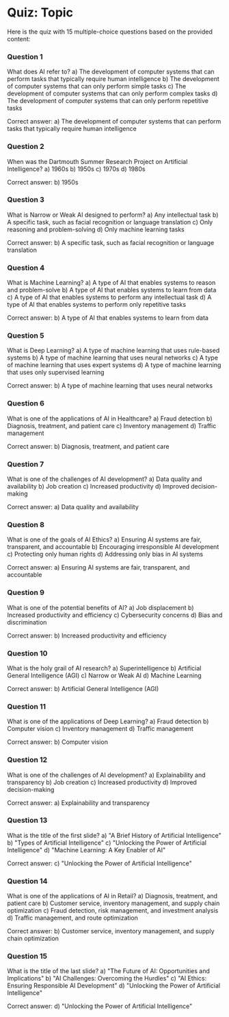 # Quiz: Topic

Here is the quiz with 15 multiple-choice questions based on the provided content:

### Question 1
What does AI refer to?
a) The development of computer systems that can perform tasks that typically require human intelligence
b) The development of computer systems that can only perform simple tasks
c) The development of computer systems that can only perform complex tasks
d) The development of computer systems that can only perform repetitive tasks

Correct answer: a) The development of computer systems that can perform tasks that typically require human intelligence

### Question 2
When was the Dartmouth Summer Research Project on Artificial Intelligence?
a) 1960s
b) 1950s
c) 1970s
d) 1980s

Correct answer: b) 1950s

### Question 3
What is Narrow or Weak AI designed to perform?
a) Any intellectual task
b) A specific task, such as facial recognition or language translation
c) Only reasoning and problem-solving
d) Only machine learning tasks

Correct answer: b) A specific task, such as facial recognition or language translation

### Question 4
What is Machine Learning?
a) A type of AI that enables systems to reason and problem-solve
b) A type of AI that enables systems to learn from data
c) A type of AI that enables systems to perform any intellectual task
d) A type of AI that enables systems to perform only repetitive tasks

Correct answer: b) A type of AI that enables systems to learn from data

### Question 5
What is Deep Learning?
a) A type of machine learning that uses rule-based systems
b) A type of machine learning that uses neural networks
c) A type of machine learning that uses expert systems
d) A type of machine learning that uses only supervised learning

Correct answer: b) A type of machine learning that uses neural networks

### Question 6
What is one of the applications of AI in Healthcare?
a) Fraud detection
b) Diagnosis, treatment, and patient care
c) Inventory management
d) Traffic management

Correct answer: b) Diagnosis, treatment, and patient care

### Question 7
What is one of the challenges of AI development?
a) Data quality and availability
b) Job creation
c) Increased productivity
d) Improved decision-making

Correct answer: a) Data quality and availability

### Question 8
What is one of the goals of AI Ethics?
a) Ensuring AI systems are fair, transparent, and accountable
b) Encouraging irresponsible AI development
c) Protecting only human rights
d) Addressing only bias in AI systems

Correct answer: a) Ensuring AI systems are fair, transparent, and accountable

### Question 9
What is one of the potential benefits of AI?
a) Job displacement
b) Increased productivity and efficiency
c) Cybersecurity concerns
d) Bias and discrimination

Correct answer: b) Increased productivity and efficiency

### Question 10
What is the holy grail of AI research?
a) Superintelligence
b) Artificial General Intelligence (AGI)
c) Narrow or Weak AI
d) Machine Learning

Correct answer: b) Artificial General Intelligence (AGI)

### Question 11
What is one of the applications of Deep Learning?
a) Fraud detection
b) Computer vision
c) Inventory management
d) Traffic management

Correct answer: b) Computer vision

### Question 12
What is one of the challenges of AI development?
a) Explainability and transparency
b) Job creation
c) Increased productivity
d) Improved decision-making

Correct answer: a) Explainability and transparency

### Question 13
What is the title of the first slide?
a) "A Brief History of Artificial Intelligence"
b) "Types of Artificial Intelligence"
c) "Unlocking the Power of Artificial Intelligence"
d) "Machine Learning: A Key Enabler of AI"

Correct answer: c) "Unlocking the Power of Artificial Intelligence"

### Question 14
What is one of the applications of AI in Retail?
a) Diagnosis, treatment, and patient care
b) Customer service, inventory management, and supply chain optimization
c) Fraud detection, risk management, and investment analysis
d) Traffic management, and route optimization

Correct answer: b) Customer service, inventory management, and supply chain optimization

### Question 15
What is the title of the last slide?
a) "The Future of AI: Opportunities and Implications"
b) "AI Challenges: Overcoming the Hurdles"
c) "AI Ethics: Ensuring Responsible AI Development"
d) "Unlocking the Power of Artificial Intelligence"

Correct answer: d) "Unlocking the Power of Artificial Intelligence"
